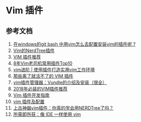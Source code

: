 <!--
 * @Author: SilvesterChiao
 * @Date: 2020-04-11 16:47:17
 * @LastEditors: SilvesterChiao
 * @LastEditTime: 2020-04-13 12:48:00
 -->
# Vim 插件

## 参考文档

1. [在windows的git bash 中用vim怎么去配置安装vim的插件呢 ?](https://segmentfault.com/q/1010000004146607)
1. [Vim的NerdTree插件](https://segmentfault.com/a/1190000015143474)
1. [VIM 插件推荐](https://zhuanlan.zhihu.com/p/58816186)
1. [8年Vim老司机常用插件Top10](https://zhuanlan.zhihu.com/p/84954261)
1. [vim进阶 | 使用插件打造实用vim工作环境](https://juejin.im/post/5a38c37f6fb9a0450909a151#heading-1)
1. [那些离了就活不了的 VIM 插件](https://www.zlovezl.cn/articles/vim-plugins-cannot-live-without/)
1. [vim插件管理器：Vundle的介绍及安装（很全）](https://blog.csdn.net/zhangpower1993/article/details/52184581)
1. [2018年必装的VIM插件推荐](https://www.ctolib.com/topics-136374.html)
1. [Vim 插件开发指南](https://github.com/wsdjeg/vim-plugin-dev-guide)
1. [vim 插件及配置](https://www.zfl9.com/vim.html)
1. [上古神器vim插件：你真的学会用NERDTree了吗？](https://www.jianshu.com/p/3066b3191cb1)
1. [所需即所获：像 IDE 一样使用 vim](https://github.com/yangyangwithgnu/use_vim_as_ide)
